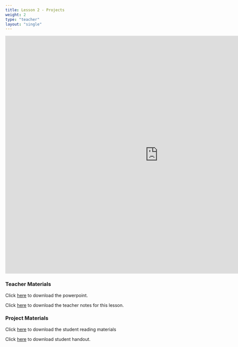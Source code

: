 ```yaml
---
title: Lesson 2 - Projects
weight: 2
type: "teacher" 
layout: "single"
---
```

<iframe src="https://docs.google.com/presentation/d/e/2PACX-1vQgKKPYOd3r9qs-W8n1gkMx2jBYZnbYoMKgI-9Es7hi3Qk7I8jBVBOaFlVYKJckPeg0EY68LkR690en/embed?start=false&loop=false&delayms=3000" frameborder="0" width="960" height="749" allowfullscreen="true" mozallowfullscreen="true" webkitallowfullscreen="true"></iframe>

### Teacher Materials

Click <a href="https://docs.google.com/presentation/d/11v8KbeW8EyCFHwWe9OBuQHRSqkaQ1gKbxZarQulXpcI/edit?usp=sharing" target="_blank">here</a> to download the powerpoint.

Click <a href="https://docs.google.com/document/d/1GJXbRNmIGSuTznMLm3k-mveva2U1clglzCtTXvWzBys/edit?usp=sharing" target="_blank">here</a> to download the teacher notes for this lesson.

### Project Materials

Click <a href="https://docs.google.com/document/d/1W7Oev8vXVzed58Zt0VkME9dV0OQ43N7gERn67IW5EpQ/edit?usp=sharing" target="_blank">here</a> to download the student reading materials

Click <a href="https://docs.google.com/document/d/18OzIekFeowRbxOVwYkVfjh9oQM8c-qMD0CwGHArJA5c/edit?usp=sharing" target="_blank">here</a> to download student handout.

